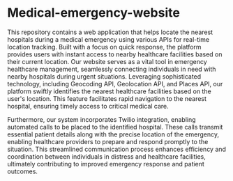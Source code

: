 # Medical-emergency-website
This repository contains a web application that helps locate the nearest hospitals during a medical emergency using various APIs for real-time location tracking. Built with a focus on quick response, the platform provides users with instant access to nearby healthcare facilities based on their current location.
Our website serves as a vital tool in emergency healthcare management, seamlessly connecting individuals in need with nearby hospitals during urgent situations. Leveraging sophisticated technology, including Geocoding API, Geolocation API, and Places API, our platform swiftly identifies the nearest healthcare facilities based on the user's location. This feature facilitates rapid navigation to the nearest hospital, ensuring timely access to critical medical care.

Furthermore, our system incorporates Twilio integration, enabling automated calls to be placed to the identified hospital. These calls transmit essential patient details along with the precise location of the emergency, enabling healthcare providers to prepare and respond promptly to the situation. This streamlined communication process enhances efficiency and coordination between individuals in distress and healthcare facilities, ultimately contributing to improved emergency response and patient outcomes.
